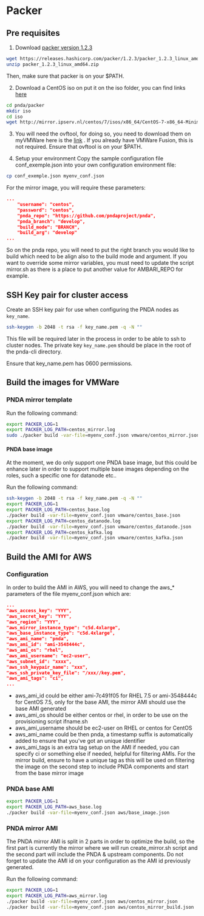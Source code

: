 # Packer


## Pre requisites

1. Download [packer version 1.2.3](https://www.packer.io/downloads.html)

```sh
wget https://releases.hashicorp.com/packer/1.2.3/packer_1.2.3_linux_amd64.zip
unzip packer_1.2.3_linux_amd64.zip
```
Then, make sure that packer is on your $PATH.

2. Download a CentOS iso on put it on the iso folder, you can find links [here](http://isoredirect.centos.org/centos/7/isos/x86_64/CentOS-7-x86_64-Minimal-1804.iso)

```sh
cd pnda/packer
mkdir iso
cd iso
wget http://mirror.ipserv.nl/centos/7/isos/x86_64/CentOS-7-x86_64-Minimal-1804.iso
```

3. You will need the ovftool, for doing so, you need to download them on myVMWare here is the [link](https://my.vmware.com/group/vmware/details?downloadGroup=OVFTOOL430&productId=742) . If you already have VMWare Fusion, this is not required. Ensure that ovftool is on your $PATH.

4. Setup your environment
Copy the sample configuration file conf_exemple.json into your own configuration environment file:

```sh
cp conf_exemple.json myenv_conf.json
```

For the mirror image, you will require these parameters:

```json
...
    "username": "centos",
    "password": "centos",
    "pnda_repo": "https://github.com/pndaproject/pnda",
    "pnda_branch": "develop",
    "build_mode": "BRANCH",
    "build_arg": "develop"
...
```
So on the pnda repo, you will need to put the right branch you would like to build which need to be align also to the build mode and argument.
If you want to override some mirror variables, you must need to update the script mirror.sh as there is a place to put another value for AMBARI_REPO for example.

## SSH Key pair for cluster access
Create an SSH key pair for use when configuring the PNDA nodes as ```key_name```. 

```sh
ssh-keygen -b 2048 -t rsa -f key_name.pem -q -N ""
```

This file will be required later in the process in order to be able to ssh to cluster nodes. The private key ```key_name.pem``` should be place in the root of the pnda-cli directory. 

Ensure that key_name.pem has 0600 permissions. 

## Build the images for VMWare

### PNDA mirror template

Run the following command:
```sh
export PACKER_LOG=1
export PACKER_LOG_PATH=centos_mirror.log
sudo ./packer build -var-file=myenv_conf.json vmware/centos_mirror.json
```

#### PNDA base image

At the moment, we do only support one PNDA base image, but this could be enhance later in order to support multiple base images depending on the roles, such a specific one for datanode etc..

Run the following command:
```sh
ssh-keygen -b 2048 -t rsa -f key_name.pem -q -N ""
export PACKER_LOG=1
export PACKER_LOG_PATH=centos_base.log
./packer build -var-file=myenv_conf.json vmware/centos_base.json
export PACKER_LOG_PATH=centos_datanode.log
./packer build -var-file=myenv_conf.json vmware/centos_datanode.json
export PACKER_LOG_PATH=centos_kafka.log
./packer build -var-file=myenv_conf.json vmware/centos_kafka.json
```

## Build the AMI for AWS

### Configuration

In order to build the AMI in AWS, you will need to change the aws_* parameters of the file myenv_conf.json which are:

```json
...
"aws_access_key": "YYY",
"aws_secret_key": "YYY",
"aws_region": "YYY",
"aws_mirror_instance_type": "c5d.4xlarge",
"aws_base_instance_type": "c5d.4xlarge",
"aws_ami_name": "pnda",
"aws_ami_id": "ami-3548444c",
"aws_ami_os": "rhel",
"aws_ami_username": "ec2-user",
"aws_subnet_id": "xxxx",
"aws_ssh_keypair_name": "xxx",
"aws_ssh_private_key_file": "/xxx//key.pem",
"aws_ami_tags": "ci",
...
```
* aws_ami_id could be either ami-7c491f05 for RHEL 7.5 or ami-3548444c for CentOS 7.5, only for the base AMI, the mirror AMI should use the base AMI generated
* aws_ami_os should be either centos or rhel, in order to be use on the provisioning script ifname.sh
* aws_ami_username should be ec2-user on RHEL or centos for CentOS
* aws_ami_name could be then pnda, a timestamp suffix is automatically added to ensure that you've got an unique identifier
* aws_ami_tags is an extra tag setup on the AMI if needed, you can specify ci or something else if needed, helpful for filtering AMIs. For the mirror build, ensure to have a unique tag as this will be used on filtering the image on the second step to include PNDA components and start from the base mirror image

### PNDA base AMI
```sh
export PACKER_LOG=1
export PACKER_LOG_PATH=aws_base.log
./packer build -var-file=myenv_conf.json aws/base_image.json
```

### PNDA mirror AMI

The PNDA mirror AMI is split in 2 parts in order to optimize the build, so the first part is currently the mirror where we will run create_mirror.sh script and the second part will include the PNDA & upstream components. Do not forget to update the AMI id on your configuration as the AMI id previously generated.

Run the following command:
```sh
export PACKER_LOG=1
export PACKER_LOG_PATH=aws_mirror.log
./packer build -var-file=myenv_conf.json aws/centos_mirror.json
./packer build -var-file=myenv_conf.json aws/centos_mirror_build.json
```